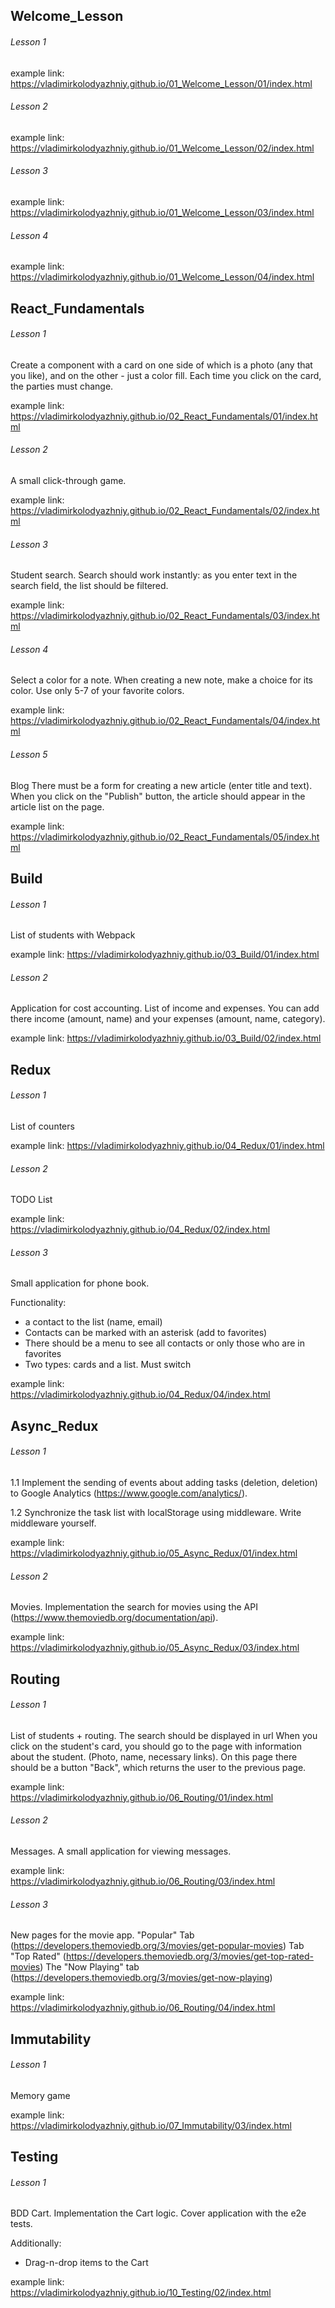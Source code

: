 ## Welcome_Lesson

###### Lesson 1
example link: https://vladimirkolodyazhniy.github.io/01_Welcome_Lesson/01/index.html

###### Lesson 2
example link: https://vladimirkolodyazhniy.github.io/01_Welcome_Lesson/02/index.html

######  Lesson 3
example link: https://vladimirkolodyazhniy.github.io/01_Welcome_Lesson/03/index.html

######  Lesson 4
example link: https://vladimirkolodyazhniy.github.io/01_Welcome_Lesson/04/index.html


## React_Fundamentals

###### Lesson 1
Create a component with a card on one side of which is a photo (any that you like), and on the other - just a color fill. Each time you click on the card, the parties must change.

example link: https://vladimirkolodyazhniy.github.io/02_React_Fundamentals/01/index.html

###### Lesson 2
A small click-through game.

example link: https://vladimirkolodyazhniy.github.io/02_React_Fundamentals/02/index.html

######  Lesson 3
Student search.
Search should work instantly: as you enter text in the search field, the list should be filtered.

example link: https://vladimirkolodyazhniy.github.io/02_React_Fundamentals/03/index.html

######  Lesson 4
Select a color for a note.
When creating a new note, make a choice for its color. Use only 5-7 of your favorite colors.

example link: https://vladimirkolodyazhniy.github.io/02_React_Fundamentals/04/index.html

######  Lesson 5
Blog
There must be a form for creating a new article (enter title and text). When you click on the "Publish" button, the article should appear in the article list on the page.

example link: https://vladimirkolodyazhniy.github.io/02_React_Fundamentals/05/index.html


## Build

###### Lesson 1
List of students with Webpack

example link: https://vladimirkolodyazhniy.github.io/03_Build/01/index.html

###### Lesson 2
Application for cost accounting.
List of income and expenses.
You can add there income (amount, name) and your expenses (amount, name, category).

example link: https://vladimirkolodyazhniy.github.io/03_Build/02/index.html


## Redux

###### Lesson 1
List of counters

example link: https://vladimirkolodyazhniy.github.io/04_Redux/01/index.html

###### Lesson 2
TODO List

example link: https://vladimirkolodyazhniy.github.io/04_Redux/02/index.html

######  Lesson 3
Small application for phone book.

Functionality:
- a contact to the list (name, email)
- Contacts can be marked with an asterisk (add to favorites)
- There should be a menu to see all contacts or only those who are in favorites
- Two types: cards and a list. Must switch

example link: https://vladimirkolodyazhniy.github.io/04_Redux/04/index.html


## Async_Redux

###### Lesson 1
1.1 Implement the sending of events about adding tasks (deletion, deletion) to Google Analytics (https://www.google.com/analytics/).

1.2 Synchronize the task list with localStorage using middleware. Write middleware yourself.

example link: https://vladimirkolodyazhniy.github.io/05_Async_Redux/01/index.html

###### Lesson 2
Movies.
Implementation the search for movies using the API (https://www.themoviedb.org/documentation/api).

example link: https://vladimirkolodyazhniy.github.io/05_Async_Redux/03/index.html


## Routing

###### Lesson 1
List of students + routing.
The search should be displayed in url
When you click on the student's card, you should go to the page with information about the student. (Photo, name, necessary links).
On this page there should be a button "Back", which returns the user to the previous page.

example link: https://vladimirkolodyazhniy.github.io/06_Routing/01/index.html

###### Lesson 2
Messages.
A small application for viewing messages.

example link: https://vladimirkolodyazhniy.github.io/06_Routing/03/index.html

######  Lesson 3
New pages for the movie app.
"Popular" Tab (https://developers.themoviedb.org/3/movies/get-popular-movies)
Tab "Top Rated" (https://developers.themoviedb.org/3/movies/get-top-rated-movies)
The "Now Playing" tab (https://developers.themoviedb.org/3/movies/get-now-playing)

example link: https://vladimirkolodyazhniy.github.io/06_Routing/04/index.html


## Immutability

###### Lesson 1
Memory game

example link: https://vladimirkolodyazhniy.github.io/07_Immutability/03/index.html


## Testing

###### Lesson 1
BDD Cart.
Implementation the Cart logic.
Cover application with the e2e tests.

Additionally:
- Drag-n-drop items to the Cart

example link: https://vladimirkolodyazhniy.github.io/10_Testing/02/index.html
